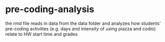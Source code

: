 # pre-coding-analysis
the rmd file reads in data from the data folder and analyzes how students' pre-coding activities (e.g. days and intensity of using piazza and codio) relate to HW start time and grades
